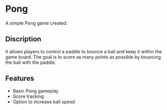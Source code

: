 # Pong

A simple Pong game created.

## Discription
It allows players to control a paddle to bounce a ball and keep it within the game board. The goal is to score as many points as possible by bouncing the ball with the paddle.

## Features
* Basic Pong gameplay
* Score tracking
* Option to increase ball speed
